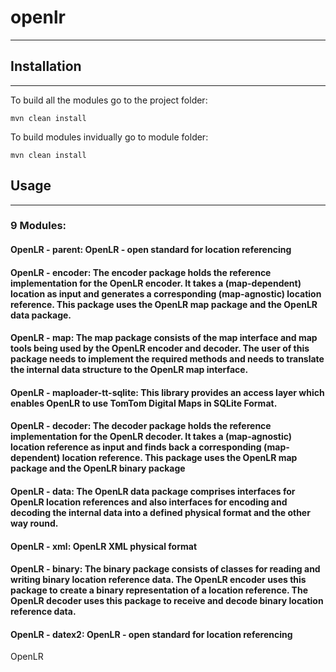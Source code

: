 # openlr
----------

## Installation
----------------

To build all the modules go to the project folder:

```maven
mvn clean install
```

To build modules invidually go to module folder:


```maven
mvn clean install
```


## Usage
---------

### 9 Modules:
#### OpenLR - parent: OpenLR - open standard for location referencing
#### OpenLR - encoder:	The encoder package holds the reference implementation for the OpenLR encoder. It takes a (map-dependent) location as input and generates a corresponding (map-agnostic) location reference. This package uses the OpenLR map package and the OpenLR data package.
#### OpenLR - map:	The map package consists of the map interface and map tools being used by the OpenLR encoder and decoder. The user of this package needs to implement the required methods and needs to translate the internal data structure to the OpenLR map interface.
#### OpenLR - maploader-tt-sqlite:	This library provides an access layer which enables OpenLR to use TomTom Digital Maps in SQLite Format.
#### OpenLR - decoder:	The decoder package holds the reference implementation for the OpenLR decoder. It takes a (map-agnostic) location reference as input and finds back a corresponding (map-dependent) location reference. This package uses the OpenLR map package and the OpenLR binary package
#### OpenLR - data:	The OpenLR data package comprises interfaces for OpenLR location references and also interfaces for encoding and decoding the internal data into a defined physical format and the other way round.
#### OpenLR - xml:	OpenLR XML physical format
#### OpenLR - binary:	The binary package consists of classes for reading and writing binary location reference data. The OpenLR encoder uses this package to create a binary representation of a location reference. The OpenLR decoder uses this package to receive and decode binary location reference data.
#### OpenLR - datex2:	OpenLR - open standard for location referencing
OpenLR
